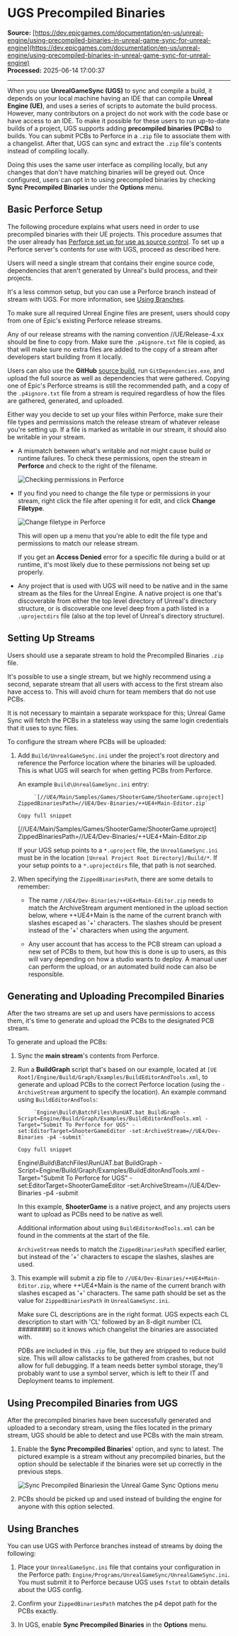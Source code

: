 # UGS Precompiled Binaries

**Source:** [https://dev.epicgames.com/documentation/en-us/unreal-engine/using-precompiled-binaries-in-unreal-game-sync-for-unreal-engine](https://dev.epicgames.com/documentation/en-us/unreal-engine/using-precompiled-binaries-in-unreal-game-sync-for-unreal-engine)  
**Processed:** 2025-06-14 17:00:37

---

When you use **UnrealGameSync (UGS)** to sync and compile a build, it depends on your local machine having an IDE that can compile **Unreal Engine (UE)**, and uses a series of scripts to automate the build process. However, many contributors on a project do not work with the code base or have access to an IDE. To make it possible for these users to run up-to-date builds of a project, UGS supports adding **precompiled binaries (PCBs)** to builds. You can submit PCBs to Perforce in a `.zip` file to associate them with a changelist. After that, UGS can sync and extract the `.zip` file's contents instead of compiling locally.

Doing this uses the same user interface as compiling locally, but any changes that don't have matching binaries will be greyed out. Once configured, users can opt in to using precompiled binaries by checking **Sync Precompiled Binaries** under the **Options** menu.

## Basic Perforce Setup

The following procedure explains what users need in order to use precompiled binaries with their UE projects. This procedure assumes that the user already has [Perforce set up for use as source control](/documentation/en-us/unreal-engine/using-perforce-as-source-control-for-unreal-engine). To set up a Perforce server's contents for use with UGS, proceed as described here.

Users will need a single stream that contains their engine source code, dependencies that aren't generated by Unreal's build process, and their projects.

It's a less common setup, but you can use a Perforce branch instead of stream with UGS. For more information, see [Using Branches](/documentation/en-us/unreal-engine/using-precompiled-binaries-in-unreal-game-sync-for-unreal-engine#usingbranches).

To make sure all required Unreal Engine files are present, users should copy from one of Epic's existing Perforce release streams.

Any of our release streams with the naming convention //UE/Release-4.xx should be fine to copy from. Make sure the `.p4ignore.txt` file is copied, as that will make sure no extra files are added to the copy of a stream after developers start building from it locally.

Users can also use the **GitHub** [source build](https://github.com/EpicGames/UnrealEngine), run `GitDependencies.exe`, and upload the full source as well as dependencies that were gathered. Copying one of Epic's Perforce streams is still the recommended path, and a copy of the `.p4ignore.txt` file from a stream is required regardless of how the files are gathered, generated, and uploaded.

Either way you decide to set up your files within Perforce, make sure their file types and permissions match the release stream of whatever release you're setting up. If a file is marked as writable in our stream, it should also be writable in your stream.

-   A mismatch between what's writable and not might cause build or runtime failures. To check these permissions, open the stream in **Perforce** and check to the right of the filename.
    
    ![Checking permissions in Perforce](https://d1iv7db44yhgxn.cloudfront.net/documentation/images/eee549e0-282a-4e42-9ebe-49ebe40fa0e1/ugs-pcb-check-permissions.png)
-   If you find you need to change the file type or permissions in your stream, right click the file after opening it for edit, and click **Change Filetype**.
    
    ![Change filetype in Perforce](https://d1iv7db44yhgxn.cloudfront.net/documentation/images/8fb2fb92-5750-4d38-9275-26633d8af091/ugs-pcb-change-filetype.png)
    
    This will open up a menu that you're able to edit the file type and permissions to match our release stream.
    
    If you get an **Access Denied** error for a specific file during a build or at runtime, it's most likely due to these permissions not being set up properly.
    
-   Any project that is used with UGS will need to be native and in the same stream as the files for the Unreal Engine. A native project is one that's discoverable from either the top level directory of Unreal's directory structure, or is discoverable one level deep from a path listed in a `.uprojectdirs` file (also at the top level of Unreal's directory structure).
    

## Setting Up Streams

Users should use a separate stream to hold the Precompiled Binaries `.zip` file.

It's possible to use a single stream, but we highly recommend using a second, separate stream that all users with access to the first stream also have access to. This will avoid churn for team members that do not use PCBs.

It is not necessary to maintain a separate workspace for this; Unreal Game Sync will fetch the PCBs in a stateless way using the same login credentials that it uses to sync files.

To configure the stream where PCBs will be uploaded:

1.  Add `Build/UnrealGameSync.ini` under the project's root directory and reference the Perforce location where the binaries will be uploaded. This is what UGS will search for when getting PCBs from Perforce.
    
    An example `Build\UnrealGameSync.ini` entry:
    
    ```
         `[//UE4/Main/Samples/Games/ShooterGame/ShooterGame.uproject]      ZippedBinariesPath=//UE4/Dev-Binaries/++UE4+Main-Editor.zip`
    
    Copy full snippet
    ```
    \[//UE4/Main/Samples/Games/ShooterGame/ShooterGame.uproject\] ZippedBinariesPath=//UE4/Dev-Binaries/++UE4+Main-Editor.zip
    
    If your UGS setup points to a `*.uproject` file, the `UnrealGameSync.ini` must be in the location `[Unreal Project Root Directory]/Build/*`. If your setup points to a `*.uprojectdirs` file, that path is not searched.
    
2.  When specifying the `ZippedBinariesPath`, there are some details to remember:
    
    -   The name `//UE4/Dev-Binaries/++UE4+Main-Editor.zip` needs to match the ArchiveStream argument mentioned in the upload section below, where ++UE4+Main is the name of the current branch with slashes escaped as '+' characters. The slashes should be present instead of the '+' characters when using the argument.
        
    -   Any user account that has access to the PCB stream can upload a new set of PCBs to them, but how this is done is up to users, as this will vary depending on how a studio wants to deploy. A manual user can perform the upload, or an automated build node can also be responsible.
        

## Generating and Uploading Precompiled Binaries

After the two streams are set up and users have permissions to access them, it's time to generate and upload the PCBs to the designated PCB stream.

To generate and upload the PCBs:

1.  Sync the **main stream**'s contents from Perforce.
    
2.  Run a **BuildGraph** script that's based on our example, located at `[UE Root]/Engine/Build/Graph/Examples/BuildEditorAndTools.xml`, to generate and upload PCBs to the correct Perforce location (using the `-ArchiveStream` argument to specify the location). An example command using `BuildEditorAndTools`:
    
    ```
         `Engine\Build\BatchFiles\RunUAT.bat BuildGraph -Script=Engine/Build/Graph/Examples/BuildEditorAndTools.xml -Target="Submit To Perforce for UGS" -set:EditorTarget=ShooterGameEditor -set:ArchiveStream=//UE4/Dev-Binaries -p4 -submit`
    
    Copy full snippet
    ```
    Engine\\Build\\BatchFiles\\RunUAT.bat BuildGraph -Script=Engine/Build/Graph/Examples/BuildEditorAndTools.xml -Target="Submit To Perforce for UGS" -set:EditorTarget=ShooterGameEditor -set:ArchiveStream=//UE4/Dev-Binaries -p4 -submit
    
    In this example, **ShooterGame** is a native project, and any projects users want to upload as PCBs need to be native as well.
    
    Additional information about using `BuildEditorAndTools.xml` can be found in the comments at the start of the file.
    
    `ArchiveStream` needs to match the `ZippedBinariesPath` specified earlier, but instead of the '+' characters to escape the slashes, slashes are used.
    
3.  This example will submit a zip file to `//UE4/Dev-Binaries/++UE4+Main-Editor.zip`, where ++UE4+Main is the name of the current branch with slashes escaped as '+' characters. The same path should be set as the value for `ZippedBinariesPath` in `UnrealGameSync.ini`.
    
    Make sure CL descriptions are in the right format. UGS expects each CL description to start with 'CL' followed by an 8-digit number (CL ########) so it knows which changelist the binaries are associated with.
    
    PDBs are included in this `.zip` file, but they are stripped to reduce build size. This will allow callstacks to be gathered from crashes, but not allow for full debugging. If a team needs better symbol storage, they'll probably want to use a symbol server, which is left to their IT and Deployment teams to implement.
    

## Using Precompiled Binaries from UGS

After the precompiled binaries have been successfully generated and uploaded to a secondary stream, using the files located in the primary stream, UGS should be able to detect and use PCBs with the main stream.

1.  Enable the **Sync Precompiled Binaries**' option, and sync to latest. The pictured example is a stream without any precompiled binaries, but the option should be selectable if the binaries were set up correctly in the previous steps.
    
    ![Sync Precompiled Binariesin the Unreal Game Sync Options menu](https://d1iv7db44yhgxn.cloudfront.net/documentation/images/3a25b4d4-5075-4484-84fe-aa20f378532e/ugs-pcb-sync-pcbs.png)
2.  PCBs should be picked up and used instead of building the engine for anyone with this option selected.
    

## Using Branches

You can use UGS with Perforce branches instead of streams by doing the following:

1.  Place your `UnrealGameSync.ini` file that contains your configuration in the Perforce path: `Engine/Programs/UnrealGameSync/UnrealGameSync.ini`. You must submit it to Perforce because UGS uses `fstat` to obtain details about the UGS config.
    
2.  Confirm your `ZippedBinariesPath` matches the p4 depot path for the PCBs exactly.
    
3.  In UGS, enable **Sync Precompiled Binaries** in the **Options** menu.